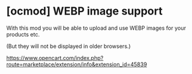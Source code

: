 # [ocmod] WEBP image support

With this mod you will be able to upload and use WEBP images for your products etc.

(But they will not be displayed in older browsers.)

https://www.opencart.com/index.php?route=marketplace/extension/info&extension_id=45839
